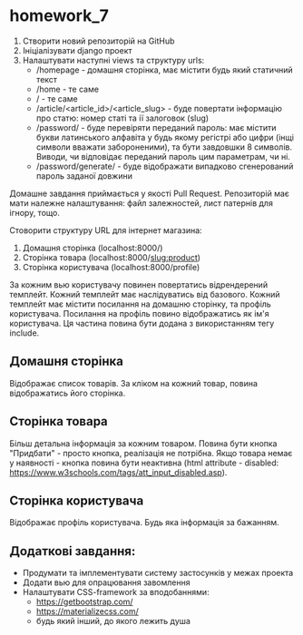 # homework_7
1. Створити новий репозиторій на GitHub
2. Ініціалізувати django проект
3. Налаштувати наступні views та структуру urls:
   - /homepage - домашня сторінка, має містити будь який статичний текст
   - /home - те саме
   - / - те саме
   - /article/<article_id>/<article_slug> - буде повертати інформацію про статю: 
номер статі та ії залоговок (slug)
   - /password/<password> - буде перевіряти переданий пароль: має містити букви латинського алфавіта 
у будь якому регістрі або цифри (інщі символи вважати забороненими), та бути завдовшки 8 символів.  
Виводи, чи відповідає переданий пароль цим параметрам, чи ні.
   - /password/generate/<length> - буде відображати випадково сгенерований пароль заданої довжини


Домашне завдання приймається у якості Pull Request. 
Репозиторій має мати належне налаштування: файл залежностей, лист патернів для ігнору, тощо.

Стоворити структуру URL для інтернет магазина:
1. Домашня сторінка (localhost:8000/)
2. Сторінка товара (localhost:8000/<slug:product>)
3. Сторінка користувача (localhost:8000/profile)


За кожним вью користувачу повинен повертатись відрендерений темплейт.
Кожний темплейт має наслідуватись від базового.
Кожний темплейт має містити посилання на домашню сторінку, та профіль користувача.
Посилання на профіль повино відображатись як ім'я користувача.
Ця частина повина бути додана з використанням тегу include.



<h2>Домашня сторінка </h2>
Відображає список товарів. За кліком на кожний товар, повина відображатись його сторінка.



<h2>Сторінка товара</h2>

Більш детальна інформація за кожним товаром. Повина бути кнопка "Придбати" - просто кнопка, реалізація не потрібна. Якщо товара немає у наявності - кнопка повина бути неактивна (html attribute - disabled: https://www.w3schools.com/tags/att_input_disabled.asp).

<h2>Сторінка користувача</h2>

Відображає профіль користувача. Будь яка інформація за бажанням.

<h2>Додаткові завдання:</h2>

- Продумати та імплементувати систему застосунків у межах проекта
- Додати вью для опрацювання завомлення
- Налаштувати CSS-framework за вподобаннями:
  - https://getbootstrap.com/
  - https://materializecss.com/
  - будь який інший, до якого лежить душа